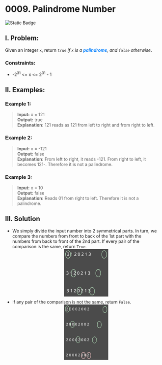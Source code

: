 # 0009. Palindrome Number
![Static Badge](https://img.shields.io/badge/Level-Easy-42c6c2)


## I. Problem:
Given an integer `x`, return `true` _if `x` is a <span style="color:#0a83fe">
**palindrome**</span>, and `false` otherwise_.

### Constraints:
- -2<sup>31</sup> <= x <= 2<sup>31</sup> - 1


## II. Examples:
### Example 1:
> **Input:** x = 121  
> **Output:** true  
> **Explanation:** 121 reads as 121 from left to right and from right to left.

### Example 2:
> **Input:** x = -121  
> **Output:** false  
> **Explanation:** From left to right, it reads -121. From right to left, it becomes 121-. Therefore it is not a palindrome.

### Example 3:
> **Input:** x = 10  
> **Output:** false  
> **Explanation:** Reads 01 from right to left. Therefore it is not a palindrome.


## III. Solution
- We simply divide the input number into 2 symmetrical parts. In turn, we compare the numbers from front to back of the 1st part with the numbers from back to front of the 2nd part. If every pair of the comparison is the same, return `True`.
  <div align="center" style="margin-bottom:6px">
    <img src="./assets/img-0009-001.svg" loading="lazy" width=30%>
  </div>
- If any pair of the comparison is not the same, return `False`.
  <div align="center" style="margin-bottom:6px">
    <img src="./assets/img-0009-002.svg" loading="lazy" width=30%>
  </div align="center">
